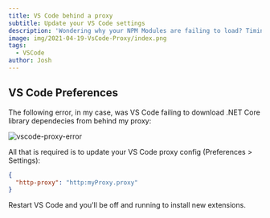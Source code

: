 ```yaml
---
title: VS Code behind a proxy
subtitle: Update your VS Code settings
description: 'Wondering why your NPM Modules are failing to load? Timing out behind a corporate network?'
image: img/2021-04-19-VsCode-Proxy/index.png
tags:
  - VSCode
author: Josh
---
```


## VS Code Preferences

The following error, in my case, was VS Code failing to download .NET Core library dependecies from behind my proxy:

![vscode-proxy-error](/img/2021-04-19-VsCode-Proxy/vscode-proxy-error.png)

All that is required is to update your VS Code proxy config (Preferences > Settings):

```json
{
  "http-proxy": "http:myProxy.proxy"
}
```

Restart VS Code and you'll be off and running to install new extensions.
